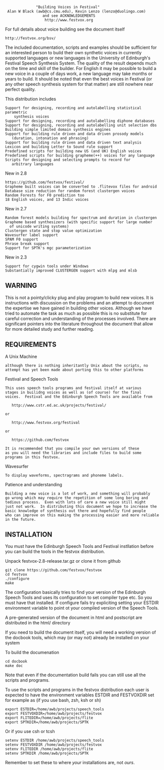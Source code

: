 
                  "Building Voices in Festival"
     Alan W Black (awb@cs.cmu.edu), Kevin Lenzo (lenzo@duolingo.com)
                     and see ACKNOWLEDGEMENTS
                      http://www.festvox.org

For full details about voice building see the document itself

    http://festvox.org/bsv/

The included documentation, scripts and examples should be sufficient
for an interested person to build their own synthetic voices in
currently supported languages or new languages in the University of
Edinburgh's Festival Speech Synthesis System.  The quality of the
result depends much on the time and skill of the builder.  For English
it may be possible to build a new voice in a couple of days work, a
new language may take months or years to build.  It should be noted
that even the best voices in Festival (or any other speech synthesis
system for that matter) are still nowhere near perfect quality.

This distribution includes

    Support for designing, recording and autolabelling statistical parametric
        synthesis voices
    Support for designing, recording and autolabelling diphone databases
    Support for designing, recording and autolabelling unit selection dbs
    Building simple limited domain synthesis engines
    Support for building rule driven and data driven prosody models
       (duration, intonation and phrasing)
    Support for building rule driven and data driven text analysis
    Lexicon and building Letter to Sound rule support
    Predefined scripts for building new US (and UK) English voices
    Predefined scripts for building grapheme(++) voices for any language
    Scripts for designing and selecting prompts to record for
       arbitrary languages

New in 2.8

    https://github.com/festvox/festival/
    Grapheme built voices can be converted to .flitevox files for android
    Database size reduction for random forest clustergen voices
    Random Forests for F0 prediction too
    18 English voices, and 13 Indic voices

New in 2.7

    Random forest models building for spectrum and duration in clustergen
    Grapheme based synthesizers (with specific support for large number
      of unicode writing systems)
    Clustergen state and stop value optimization
    Wavesurfer label support
    SPAM F0 support
    Phrase break support
    Support for SPTK's mgc parameterization

New in 2.3
    
    Support for cygwin tools under Windows
    Substantially improved CLUSTERGEN support with mlpg and mlsb

WARNING
-------

This is not a pointy/clicky plug and play program to build new voices.
It is instructions with discussion on the problems and an attempt to
document the expertise we have gained in building other voices.
Although we have tried to automate the task as much as possible this
is no substitute for careful correction and understanding of the
processes involved.  There are significant pointers into the
literature throughout the document that allow for more detailed study
and further reading.

REQUIREMENTS
------------

A Unix Machine

    although there is nothing inheritantly Unix about the scripts, no
    attempt has yet been made about porting this to other platforms
    
Festival and Speech Tools

    This uses speech tools programs and festival itself at various
    stages in builidng voices as well as (of course) for the final
    voices.  Festival and the Edinburgh Speech Tools are available from
    
       http://www.cstr.ed.ac.uk/projects/festival/
       
    or
    
       http://www.festvox.org/festival

    or

       https://github.com/festvox
       
    It is recommended that you compile your own versions of these
    as you will need the libraries and include files to build some
    programs in this festvox.
    
Wavesurfer

    To display waveforms, spectragrams and phoneme labels.
    
Patience and understanding

    Building a new voice is a lot of work, and something will probably
    go wrong which may require the repetition of some long boring and
    tedious process.  Even with lots of care a new voice still might 
    just not work.  In distributing this document we hope to increase the
    basic knowledge of synthesis out there and hopefully find people 
    who can improve on this making the processing easier and more reliable
    in the future.

INSTALLATION
-----------

You must have the Edinburgh Speech Tools and Festival instllation
before you can build the tools in the festvox distribution.

Unpack festvox-2.8-release.tar.gz or clone it from github

    git clone https://github.com/festvox/festvox
    cd festvox
    ./configure
    make

The configuration basically tries to find your version of 
the Edinburgh Speech Tools and uses its configuration to set
compiler type etc.  So you must have that installed.  If configure
fails try expliciting setting your ESTDIR environment variable
to point ot your compiled version of the Speech Tools.

A pre-generated version of the document in html and postscript are
distributed in the html/ directory

If you need to build the document itself, you will need a working
version of the docbook tools, which may (or may not) already
be installed on your system
    
To build the documenation
   
    cd docbook
    make doc

Note that even if the documentation build fails you can still use all
the scripts and programs.  

To use the scripts and programs in the festvox distribution each
user is expected to have the environment variables ESTDIR and
FESTVOXDIR set for example as (if you use bash, zsh, ksh or sh)

    export ESTDIR=/home/awb/projects/speech_tools
    export FESTVOXDIR=/home/awb/projects/festvox
    export FLITEDIR=/home/awb/projects/flite
    export SPTKDIR=/home/awb/projects/SPTK

Or if you use csh or tcsh

    setenv ESTDIR /home/awb/projects/speech_tools
    setenv FESTVOXDIR /home/awb/projects/festvox
    setenv FLITEDIR /home/awb/projects/flite
    setenv SPTKDIR /home/awb/projects/SPTK

Remember to set these to where *your* installations are, not *ours*.

